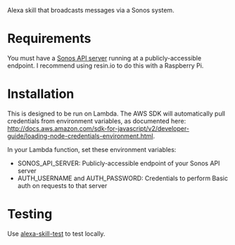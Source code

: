 Alexa skill that broadcasts messages via a Sonos system.

# Requirements

You must have a [Sonos API server](https://github.com/davidmerrick/rpi-node-sonos-http-api) running at a publicly-accessible endpoint.
I recommend using resin.io to do this with a Raspberry Pi.

# Installation

This is designed to be run on Lambda. 
The AWS SDK will automatically pull credentials from environment variables, as documented
here: http://docs.aws.amazon.com/sdk-for-javascript/v2/developer-guide/loading-node-credentials-environment.html.

In your Lambda function, set these environment variables:
* SONOS_API_SERVER: Publicly-accessible endpoint of your Sonos API server
* AUTH_USERNAME and AUTH_PASSWORD: Credentials to perform Basic auth on requests to that server

# Testing

Use [alexa-skill-test](https://github.com/voiyse/alexa-skill-test) to test locally.
